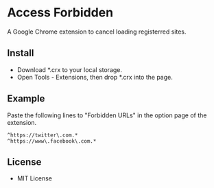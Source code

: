 Access Forbidden
================

A Google Chrome extension to cancel loading registerred sites.

Install
-------

- Download *.crx to your local storage.
- Open Tools - Extensions, then drop *.crx into the page.

Example
-------

Paste the following lines to "Forbidden URLs" in the option page of the extension.

    ^https://twitter\.com.*
    ^https://www\.facebook\.com.*

License
-------
- MIT License
